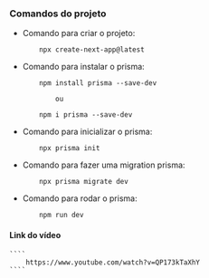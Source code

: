 ### Comandos do projeto

* Comando para criar o projeto:

    ````
        npx create-next-app@latest
    ````

* Comando para instalar o prisma:

    ````
        npm install prisma --save-dev

            ou

        npm i prisma --save-dev
    ````

* Comando para inicializar o prisma:

    ````
        npx prisma init
    ````

* Comando para fazer uma migration prisma:

    ````
        npx prisma migrate dev
    ````

* Comando para rodar o prisma:

    ````
        npm run dev
    ````

#### Link do vídeo
    ````
        https://www.youtube.com/watch?v=QP173kTaXhY
    ````